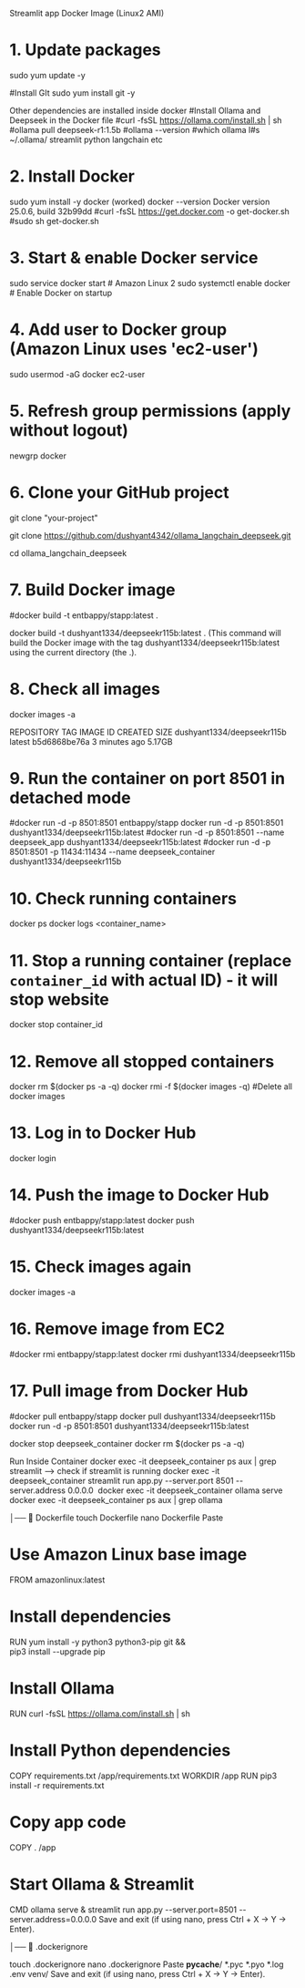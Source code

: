 Streamlit app Docker Image (Linux2 AMI)
# 1. Update packages
sudo yum update -y

#Install GIt
sudo yum install git -y


Other dependencies are installed inside docker
#Install Ollama and Deepseek in the Docker file
#curl -fsSL https://ollama.com/install.sh | sh
#ollama pull deepseek-r1:1.5b
#ollama --version
#which ollama
l#s ~/.ollama/
streamlit
python
langchain etc


# 2. Install Docker

sudo yum install -y docker (worked)
docker --version
Docker version 25.0.6, build 32b99dd
#curl -fsSL https://get.docker.com -o get-docker.sh
#sudo sh get-docker.sh

# 3. Start & enable Docker service
sudo service docker start   # Amazon Linux 2
sudo systemctl enable docker  # Enable Docker on startup
 
# 4. Add user to Docker group (Amazon Linux uses 'ec2-user')
sudo usermod -aG docker ec2-user

# 5. Refresh group permissions (apply without logout)
newgrp docker

# 6. Clone your GitHub project
git clone "your-project"

git clone https://github.com/dushyant4342/ollama_langchain_deepseek.git

cd ollama_langchain_deepseek

# 7. Build Docker image
#docker build -t entbappy/stapp:latest .  

docker build -t dushyant1334/deepseekr115b:latest .
(This command will build the Docker image with the tag dushyant1334/deepseekr115b:latest using the current directory (the .).

# 8. Check all images
docker images -a

REPOSITORY                   TAG       IMAGE ID       CREATED         SIZE
dushyant1334/deepseekr115b   latest    b5d6868be76a   3 minutes ago   5.17GB

# 9. Run the container on port 8501 in detached mode
#docker run -d -p 8501:8501 entbappy/stapp
docker run -d -p 8501:8501 dushyant1334/deepseekr115b:latest
#docker run -d -p 8501:8501 --name deepseek_app dushyant1334/deepseekr115b:latest
#docker run -d -p 8501:8501 -p 11434:11434 --name deepseek_container dushyant1334/deepseekr115b

# 10. Check running containers
docker ps
docker logs <container_name>


# 11. Stop a running container (replace `container_id` with actual ID) - it will stop website
docker stop container_id

# 12. Remove all stopped containers
docker rm $(docker ps -a -q)
docker rmi -f $(docker images -q) #Delete all docker images

# 13. Log in to Docker Hub
docker login

# 14. Push the image to Docker Hub
#docker push entbappy/stapp:latest
docker push dushyant1334/deepseekr115b:latest

# 15. Check images again
docker images -a

# 16. Remove image from EC2
#docker rmi entbappy/stapp:latest
docker rmi dushyant1334/deepseekr115b

# 17. Pull image from Docker Hub
#docker pull entbappy/stapp
docker pull dushyant1334/deepseekr115b
docker run -d -p 8501:8501 dushyant1334/deepseekr115b:latest



docker stop deepseek_container
docker rm $(docker ps -a -q)


Run Inside Container
docker exec -it deepseek_container ps aux | grep streamlit —> check if streamlit is running
docker exec -it deepseek_container streamlit run app.py --server.port 8501 --server.address 0.0.0.0
 docker exec -it deepseek_container ollama serve
docker exec -it deepseek_container ps aux | grep ollama



│── 📄 Dockerfile
touch Dockerfile
nano Dockerfile
Paste

# Use Amazon Linux base image
FROM amazonlinux:latest
# Install dependencies
RUN yum install -y python3 python3-pip git && \
    pip3 install --upgrade pip
# Install Ollama
RUN curl -fsSL https://ollama.com/install.sh | sh
# Install Python dependencies
COPY requirements.txt /app/requirements.txt
WORKDIR /app
RUN pip3 install -r requirements.txt
# Copy app code
COPY . /app


# Start Ollama & Streamlit
CMD ollama serve & streamlit run app.py --server.port=8501 --server.address=0.0.0.0
Save and exit (if using nano, press Ctrl + X → Y → Enter).

│── 📄 .dockerignore

touch .dockerignore
nano .dockerignore
Paste
__pycache__/
*.pyc
*.pyo
*.log
.env
venv/
Save and exit (if using nano, press Ctrl + X → Y → Enter).


